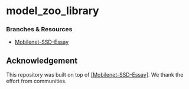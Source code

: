 # model_zoo_library

### Branches & Resources
* [Mobilenet-SSD-Essay](https://github.com/bubbliiiing/Mobilenet-SSD-Essay)


## Acknowledgement
    
This repository was built on top of [[Mobilenet-SSD-Essay]](https://github.com/bubbliiiing/Mobilenet-SSD-Essay). We thank the effort from communities.
